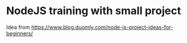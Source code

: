 # NodeJS training with small project
Idea from https://www.blog.duomly.com/node-js-project-ideas-for-beginners/